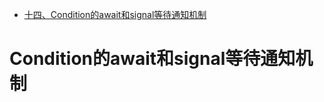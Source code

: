 <!-- GFM-TOC -->
* [十四、Condition的await和signal等待通知机制](#Condition的await和signal等待通知机制)

<!-- GFM-TOC -->
# Condition的await和signal等待通知机制
